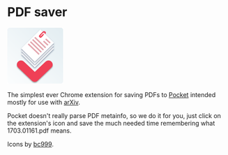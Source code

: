 PDF saver
=========
![Logo image](https://github.com/nkartashov/pdf-saver/raw/master/images/icon128.png "PDF saver")

The simplest ever Chrome extension for saving PDFs to [Pocket](https://getpocket.com/) intended mostly for use with [arXiv](https://arxiv.org).

Pocket doesn't really parse PDF metainfo, so we do it for you, just click on the extension's icon and save the much needed time remembering what 1703.01161.pdf means.

Icons by [bc999](https://www.behance.net/bc999).
